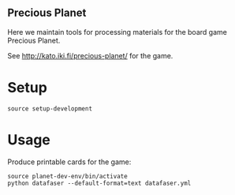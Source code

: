 Precious Planet
---------------

Here we maintain tools for processing materials for the board game Precious Planet.

See http://kato.iki.fi/precious-planet/ for the game.

Setup
=====

    source setup-development

Usage
=====

Produce printable cards for the game:

    source planet-dev-env/bin/activate
    python datafaser --default-format=text datafaser.yml

